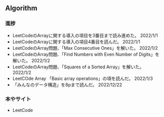 ## Algorithm

### 進捗

- LeetCodeのArrayに関する導入の項目を3番目まで読み進めた。 2022/1/1
- LeetCodeのArrayに関する導入の項目4番目を読んだ。 2022/1/1
- LeetCodeのArray問題、「Max Consecutive Ones」を解いた。 2022/1/2
- LeetCodeのArray問題、「Find Numbers with Even Number of Digits」を解いた。 2022/1/2
- LeetCodeのArray問題、「Squares of a Sorted Array」を解いた。 2022/1/2
- LeetCOde Array 「Basic array operations」の項を読んだ。 2022/1/3
- 「みんなのデータ構造」を8pまで読んだ。 2022/12/22

### 本やサイト

- LeetCode
